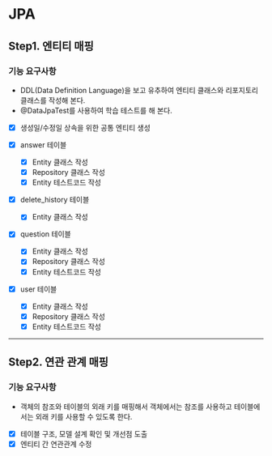 # JPA

## Step1. 엔티티 매핑

### 기능 요구사항

- DDL(Data Definition Language)을 보고 유추하여 엔티티 클래스와 리포지토리 클래스를 작성해 본다.
- @DataJpaTest를 사용하여 학습 테스트를 해 본다.


- [x] 생성일/수정일 상속을 위한 공통 엔티티 생성

- [x] answer 테이블
    - [x] Entity 클래스 작성
    - [x] Repository 클래스 작성
    - [x] Entity 테스트코드 작성

- [x] delete_history 테이블
    - [x] Entity 클래스 작성

- [x] question 테이블
    - [x] Entity 클래스 작성
    - [x] Repository 클래스 작성
    - [x] Entity 테스트코드 작성

- [x] user 테이블
    - [x] Entity 클래스 작성
    - [x] Repository 클래스 작성
    - [x] Entity 테스트코드 작성

---

## Step2. 연관 관계 매핑

### 기능 요구사항

- 객체의 참조와 테이블의 외래 키를 매핑해서 객체에서는 참조를 사용하고 테이블에서는 외래 키를 사용할 수 있도록 한다.


- [x] 테이블 구조, 모델 설계 확인 및 개선점 도출
- [x] 엔티티 간 연관관계 수정